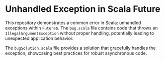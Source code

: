 # Unhandled Exception in Scala Future

This repository demonstrates a common error in Scala: unhandled exceptions within `Future`s. The `bug.scala` file contains code that throws an `IllegalArgumentException` without proper handling, potentially leading to unexpected application behavior.

The `bugSolution.scala` file provides a solution that gracefully handles the exception, showcasing best practices for robust asynchronous code.